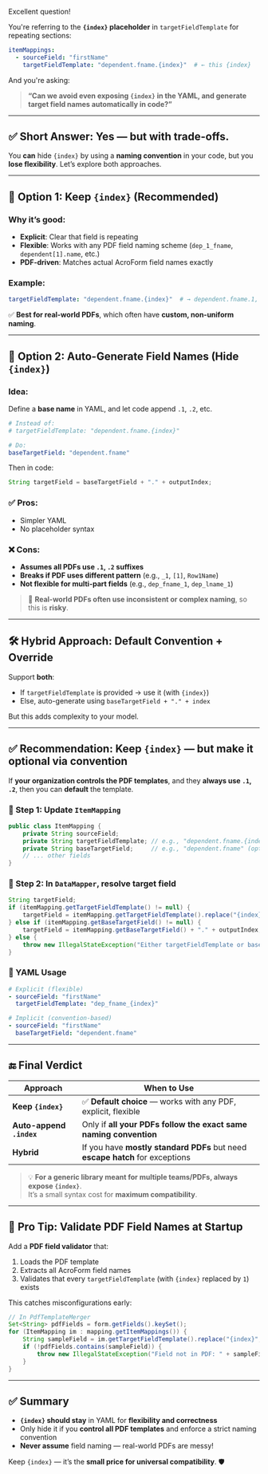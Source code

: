 Excellent question!

You're referring to the **`{index}` placeholder** in `targetFieldTemplate` for repeating sections:

```yaml
itemMappings:
  - sourceField: "firstName"
    targetFieldTemplate: "dependent.fname.{index}"  # ← this {index}
```

And you're asking:  
> **“Can we avoid even exposing `{index}` in the YAML, and generate target field names automatically in code?”**

---

## ✅ Short Answer: **Yes — but with trade-offs.**

You **can** hide `{index}` by using a **naming convention** in your code, but you **lose flexibility**. Let’s explore both approaches.

---

## 🔹 Option 1: **Keep `{index}` (Recommended)**

### Why it’s good:
- **Explicit**: Clear that field is repeating
- **Flexible**: Works with any PDF field naming scheme (`dep_1_fname`, `dependent[1].name`, etc.)
- **PDF-driven**: Matches actual AcroForm field names exactly

### Example:
```yaml
targetFieldTemplate: "dependent.fname.{index}"  # → dependent.fname.1, .2, ...
```

✅ **Best for real-world PDFs**, which often have **custom, non-uniform naming**.

---

## 🔸 Option 2: **Auto-Generate Field Names (Hide `{index}`)**

### Idea:
Define a **base name** in YAML, and let code append `.1`, `.2`, etc.

```yaml
# Instead of:
# targetFieldTemplate: "dependent.fname.{index}"

# Do:
baseTargetField: "dependent.fname"
```

Then in code:
```java
String targetField = baseTargetField + "." + outputIndex;
```

### ✅ Pros:
- Simpler YAML
- No placeholder syntax

### ❌ Cons:
- **Assumes all PDFs use `.1`, `.2` suffixes**
- **Breaks if PDF uses different pattern** (e.g., `_1`, `[1]`, `Row1Name`)
- **Not flexible for multi-part fields** (e.g., `dep_fname_1`, `dep_lname_1`)

> 🚫 **Real-world PDFs often use inconsistent or complex naming**, so this is **risky**.

---

## 🛠 Hybrid Approach: **Default Convention + Override**

Support **both**:
- If `targetFieldTemplate` is provided → use it (with `{index}`)
- Else, auto-generate using `baseTargetField + "." + index`

But this adds complexity to your model.

---

## ✅ Recommendation: **Keep `{index}` — but make it optional via convention**

If **your organization controls the PDF templates**, and they **always use `.1`, `.2`**, then you can **default** the template.

### 📌 Step 1: Update `ItemMapping`

```java
public class ItemMapping {
    private String sourceField;
    private String targetFieldTemplate; // e.g., "dependent.fname.{index}"
    private String baseTargetField;     // e.g., "dependent.fname" (optional)
    // ... other fields
}
```

### 📌 Step 2: In `DataMapper`, resolve target field

```java
String targetField;
if (itemMapping.getTargetFieldTemplate() != null) {
    targetField = itemMapping.getTargetFieldTemplate().replace("{index}", String.valueOf(outputIndex));
} else if (itemMapping.getBaseTargetField() != null) {
    targetField = itemMapping.getBaseTargetField() + "." + outputIndex;
} else {
    throw new IllegalStateException("Either targetFieldTemplate or baseTargetField must be set");
}
```

### 📄 YAML Usage

```yaml
# Explicit (flexible)
- sourceField: "firstName"
  targetFieldTemplate: "dep_fname_{index}"

# Implicit (convention-based)
- sourceField: "firstName"
  baseTargetField: "dependent.fname"
```

---

## 🔚 Final Verdict

| Approach | When to Use |
|--------|------------|
| **Keep `{index}`** | ✅ **Default choice** — works with any PDF, explicit, flexible |
| **Auto-append `.index`** | Only if **all your PDFs follow the exact same naming convention** |
| **Hybrid** | If you have **mostly standard PDFs** but need **escape hatch** for exceptions |

> 💡 **For a generic library meant for multiple teams/PDFs, always expose `{index}`**.  
> It’s a small syntax cost for **maximum compatibility**.

---

## 🧩 Pro Tip: Validate PDF Field Names at Startup

Add a **PDF field validator** that:
1. Loads the PDF template
2. Extracts all AcroForm field names
3. Validates that every `targetFieldTemplate` (with `{index}` replaced by `1`) exists

This catches misconfigurations early:

```java
// In PdfTemplateMerger
Set<String> pdfFields = form.getFields().keySet();
for (ItemMapping im : mapping.getItemMappings()) {
    String sampleField = im.getTargetFieldTemplate().replace("{index}", "1");
    if (!pdfFields.contains(sampleField)) {
        throw new IllegalStateException("Field not in PDF: " + sampleField);
    }
}
```

---

## ✅ Summary

- **`{index}` should stay** in YAML for **flexibility and correctness**
- Only hide it if you **control all PDF templates** and enforce a strict naming convention
- **Never assume** field naming — real-world PDFs are messy!

Keep `{index}` — it’s the **small price for universal compatibility**. 🛡️